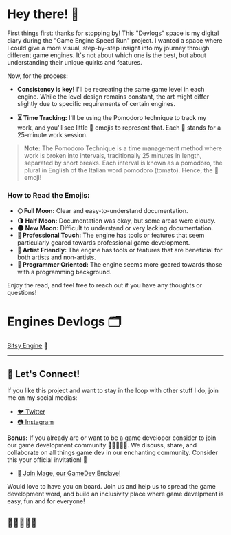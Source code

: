 # Hey there! 🌟

First things first: thanks for stopping by! This "Devlogs" space is my digital diary during the "Game Engine Speed Run" project. I wanted a space where I could give a more visual, step-by-step insight into my journey through different game engines. It's not about which one is the best, but about understanding their unique quirks and features.

Now, for the process:

- **Consistency is key!** I'll be recreating the same game level in each engine. While the level design remains constant, the art might differ slightly due to specific requirements of certain engines. 

- **⏳ Time Tracking:** I'll be using the Pomodoro technique to track my work, and you'll see little 🍅 emojis to represent that. Each 🍅 stands for a 25-minute work session.

> **Note:** The Pomodoro Technique is a time management method where work is broken into intervals, traditionally 25 minutes in length, separated by short breaks. Each interval is known as a pomodoro, the plural in English of the Italian word pomodoro (tomato). Hence, the 🍅 emoji!


### How to Read the Emojis:

- **🌕 Full Moon:** Clear and easy-to-understand documentation.
- **🌗 Half Moon:** Documentation was okay, but some areas were cloudy.
- **🌑 New Moon:** Difficult to understand or very lacking documentation.
- **💼 Professional Touch:** The engine has tools or features that seem particularly geared towards professional game development.
- **🎨 Artist Friendly:** The engine has tools or features that are beneficial for both artists and non-artists.
- **🤖 Programmer Oriented:** The engine seems more geared towards those with a programming background.

Enjoy the read, and feel free to reach out if you have any thoughts or questions!



# Engines Devlogs 🗂

[Bitsy Engine](#) 🚧

---


## 🚀 Let's Connect!

If you like this project and want to stay in the loop with other stuff I do, join me on my social medias:

- [🐦 Twitter](https://twitter.com/isahermanx)
- [📷 Instagram](https://instagram.com/isabellaherman)

**Bonus:** If you already are or want to be a game developer consider to join our game development community 🧙‍♀️🧙🧙‍♂️. We discuss, share, and collaborate on all things game dev in our enchanting community. Consider this your official invitation! 💌

- [🔮 Join Mage, our GameDev Enclave!](https://discord.gg/fgDzCTweag)

Would love to have you on board. Join us and help us to spread the game development word, and build an inclusivity place where game develpment is easy, fun and for everyone!

## 🧙‍♀️🧙🧙‍♂️

